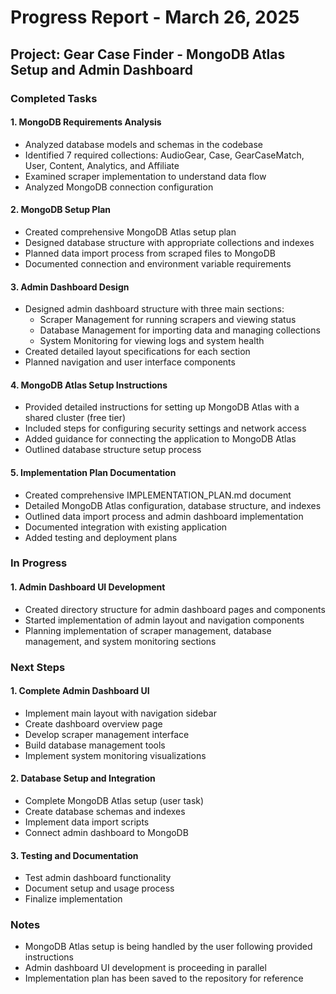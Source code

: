 # Progress Report - March 26, 2025

## Project: Gear Case Finder - MongoDB Atlas Setup and Admin Dashboard

### Completed Tasks

#### 1. MongoDB Requirements Analysis
- Analyzed database models and schemas in the codebase
- Identified 7 required collections: AudioGear, Case, GearCaseMatch, User, Content, Analytics, and Affiliate
- Examined scraper implementation to understand data flow
- Analyzed MongoDB connection configuration

#### 2. MongoDB Setup Plan
- Created comprehensive MongoDB Atlas setup plan
- Designed database structure with appropriate collections and indexes
- Planned data import process from scraped files to MongoDB
- Documented connection and environment variable requirements

#### 3. Admin Dashboard Design
- Designed admin dashboard structure with three main sections:
  - Scraper Management for running scrapers and viewing status
  - Database Management for importing data and managing collections
  - System Monitoring for viewing logs and system health
- Created detailed layout specifications for each section
- Planned navigation and user interface components

#### 4. MongoDB Atlas Setup Instructions
- Provided detailed instructions for setting up MongoDB Atlas with a shared cluster (free tier)
- Included steps for configuring security settings and network access
- Added guidance for connecting the application to MongoDB Atlas
- Outlined database structure setup process

#### 5. Implementation Plan Documentation
- Created comprehensive IMPLEMENTATION_PLAN.md document
- Detailed MongoDB Atlas configuration, database structure, and indexes
- Outlined data import process and admin dashboard implementation
- Documented integration with existing application
- Added testing and deployment plans

### In Progress

#### 1. Admin Dashboard UI Development
- Created directory structure for admin dashboard pages and components
- Started implementation of admin layout and navigation components
- Planning implementation of scraper management, database management, and system monitoring sections

### Next Steps

#### 1. Complete Admin Dashboard UI
- Implement main layout with navigation sidebar
- Create dashboard overview page
- Develop scraper management interface
- Build database management tools
- Implement system monitoring visualizations

#### 2. Database Setup and Integration
- Complete MongoDB Atlas setup (user task)
- Create database schemas and indexes
- Implement data import scripts
- Connect admin dashboard to MongoDB

#### 3. Testing and Documentation
- Test admin dashboard functionality
- Document setup and usage process
- Finalize implementation

### Notes
- MongoDB Atlas setup is being handled by the user following provided instructions
- Admin dashboard UI development is proceeding in parallel
- Implementation plan has been saved to the repository for reference
